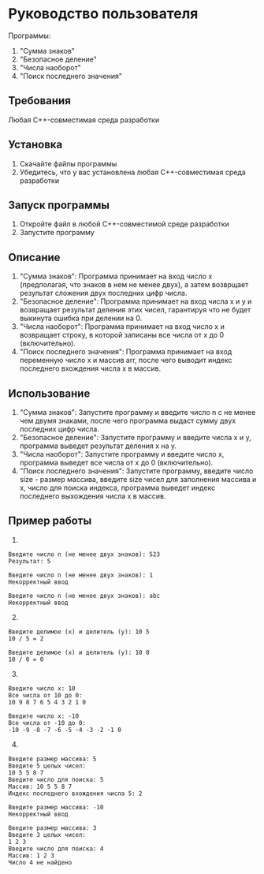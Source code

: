 # Руководство пользователя 
Программы:
1. "Сумма знаков"
2. "Безопасное деление"
3. "Числа наоборот"
4. "Поиск последнего значения"
## Требования
Любая С++-совместимая среда разработки
## Установка 
1. Скачайте файлы программы
2. Убедитесь, что у вас установлена любая С++-совместимая среда разработки
## Запуск программы
1. Откройте файл в любой С++-совместимой среде разработки
2. Запустите программу
## Описание
1. "Сумма знаков": Программа принимает на вход число x (предполагая, что знаков в нем не менее двух), а затем возврщает результат сложения двух последних цифр числа.
2. "Безопасное деление": Программа принимает на вход числа x и y и возвращает результат деления этих чисел, гарантируя что не будет выкинута ошибка при делении на 0.
3. "Числа наоборот": Программа принимает на вход число x и возвращает строку, в которой записаны все числа от x до 0 (включительно).
4. "Поиск последнего значения": Программа принимает на вход переменную число x и массив arr, после чего выводит индекс последнего вхождения числа x в массив.
## Использование
1. "Сумма знаков": Запустите программу и введите число n с не менее чем двумя знаками, после чего программа выдаст сумму двух последних цифр числа.
2. "Безопасное деление": Запустите программу и введите числа x и y, программа выведет результат деления x на y.
3. "Числа наоборот": Запустите программу и введите число x, программа выведет все числа от x до 0 (включительно).
4. "Поиск последнего значения": Запустите программу, введите число size - размер массива, введите size чисел для заполнения массива и x, число для поиска индекса, программа выведет индекс последнего выхождения числа x в массив.
## Пример работы
1.
```
Введите число n (не менее двух знаков): 523
Результат: 5
```
```
Введите число n (не менее двух знаков): 1
Некорректный ввод
```
```
Введите число n (не менее двух знаков): abc
Некорректный ввод
```
2.
```
Введите делимое (x) и делитель (y): 10 5
10 / 5 = 2
```
```
Введите делимое (x) и делитель (y): 10 0
10 / 0 = 0
```
3.
```
Введите число x: 10
Все числа от 10 до 0: 
10 9 8 7 6 5 4 3 2 1 0
```
```
Введите число x: -10
Все числа от -10 до 0: 
-10 -9 -8 -7 -6 -5 -4 -3 -2 -1 0
```
4.
```
Введите размер массива: 5 
Введите 5 целых чисел:
10 5 5 8 7
Введите число для поиска: 5
Массив: 10 5 5 8 7 
Индекс последнего вхождения числа 5: 2
```
```
Введите размер массива: -10
Некорректный ввод
```
```
Введите размер массива: 3
Введите 3 целых чисел:
1 2 3
Введите число для поиска: 4
Массив: 1 2 3 
Число 4 не найдено
```
